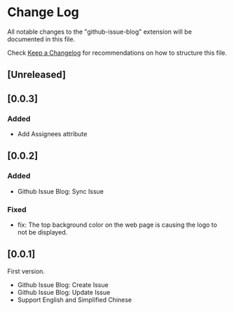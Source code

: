 # Change Log

All notable changes to the "github-issue-blog" extension will be documented in this file.

Check [Keep a Changelog](http://keepachangelog.com/) for recommendations on how to structure this file.

## [Unreleased]

## [0.0.3]

### Added

- Add Assignees attribute

## [0.0.2]

### Added

- Github Issue Blog: Sync Issue

### Fixed

- fix: The top background color on the web page is causing the logo to not be displayed.

## [0.0.1]

First version.

- Github Issue Blog: Create Issue
- Github Issue Blog: Update Issue
- Support English and Simplified Chinese
